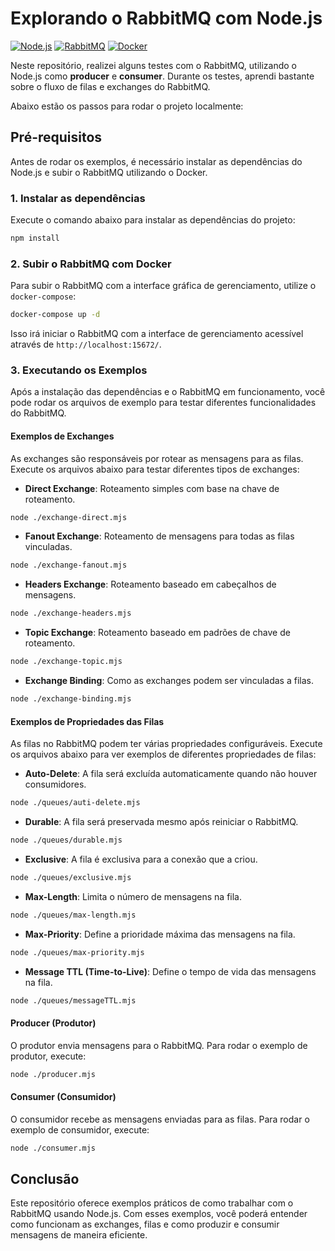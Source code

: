 # Explorando o RabbitMQ com Node.js

[![Node.js](https://img.shields.io/badge/Node.js-339933?style=for-the-badge&logo=node.js&logoColor=white)](https://nodejs.org/)
[![RabbitMQ](https://img.shields.io/badge/RabbitMQ-FF6600?style=for-the-badge&logo=rabbitmq&logoColor=white)](https://www.rabbitmq.com/)
[![Docker](https://img.shields.io/badge/Docker-2496ED?style=for-the-badge&logo=docker&logoColor=white)](https://www.docker.com/)

Neste repositório, realizei alguns testes com o RabbitMQ, utilizando o Node.js como **producer** e **consumer**. Durante os testes, aprendi bastante sobre o fluxo de filas e exchanges do RabbitMQ.

Abaixo estão os passos para rodar o projeto localmente:

## Pré-requisitos

Antes de rodar os exemplos, é necessário instalar as dependências do Node.js e subir o RabbitMQ utilizando o Docker.

### 1. Instalar as dependências

Execute o comando abaixo para instalar as dependências do projeto:

```bash
npm install
```


### 2. Subir o RabbitMQ com Docker

Para subir o RabbitMQ com a interface gráfica de gerenciamento, utilize o `docker-compose`:

```bash
docker-compose up -d
```

Isso irá iniciar o RabbitMQ com a interface de gerenciamento acessível através de `http://localhost:15672/`.

### 3. Executando os Exemplos

Após a instalação das dependências e o RabbitMQ em funcionamento, você pode rodar os arquivos de exemplo para testar diferentes funcionalidades do RabbitMQ.

#### Exemplos de Exchanges

As exchanges são responsáveis por rotear as mensagens para as filas. Execute os arquivos abaixo para testar diferentes tipos de exchanges:

- **Direct Exchange**: Roteamento simples com base na chave de roteamento.
```bash
node ./exchange-direct.mjs
```

- **Fanout Exchange**: Roteamento de mensagens para todas as filas vinculadas.
```bash
node ./exchange-fanout.mjs
```


- **Headers Exchange**: Roteamento baseado em cabeçalhos de mensagens.
```bash
node ./exchange-headers.mjs
```


- **Topic Exchange**: Roteamento baseado em padrões de chave de roteamento.
```bash
node ./exchange-topic.mjs
```



- **Exchange Binding**: Como as exchanges podem ser vinculadas a filas.
```bash
node ./exchange-binding.mjs
```


#### Exemplos de Propriedades das Filas

As filas no RabbitMQ podem ter várias propriedades configuráveis. Execute os arquivos abaixo para ver exemplos de diferentes propriedades de filas:

- **Auto-Delete**: A fila será excluída automaticamente quando não houver consumidores.
```bash
node ./queues/auti-delete.mjs
```


- **Durable**: A fila será preservada mesmo após reiniciar o RabbitMQ.
```bash
node ./queues/durable.mjs
```

- **Exclusive**: A fila é exclusiva para a conexão que a criou.
```bash
node ./queues/exclusive.mjs
```


- **Max-Length**: Limita o número de mensagens na fila.
```bash
node ./queues/max-length.mjs
```


- **Max-Priority**: Define a prioridade máxima das mensagens na fila.
```bash
node ./queues/max-priority.mjs
```


- **Message TTL (Time-to-Live)**: Define o tempo de vida das mensagens na fila.
```bash
node ./queues/messageTTL.mjs
```

#### Producer (Produtor)

O produtor envia mensagens para o RabbitMQ. Para rodar o exemplo de produtor, execute:
```bash
node ./producer.mjs
```


#### Consumer (Consumidor)

O consumidor recebe as mensagens enviadas para as filas. Para rodar o exemplo de consumidor, execute:
```bash
node ./consumer.mjs
```

## Conclusão

Este repositório oferece exemplos práticos de como trabalhar com o RabbitMQ usando Node.js. Com esses exemplos, você poderá entender como funcionam as exchanges, filas e como produzir e consumir mensagens de maneira eficiente.
